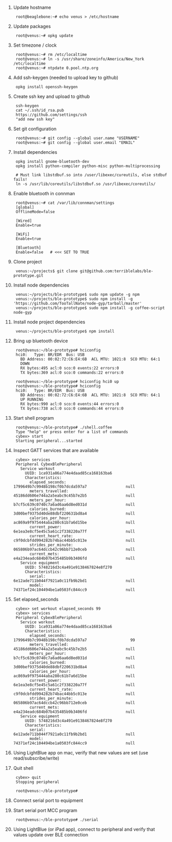 1. Update hostname

        root@beaglebone:~# echo venus > /etc/hostname

1. Update packages

        root@venus:~# opkg update

1. Set timezone / clock

        root@venus:~# rm /etc/localtime
        root@venus:~# ln -s /usr/share/zoneinfo/America/New_York /etc/localtime
        root@venus:~# ntpdate 0.pool.ntp.org

1. Add ssh-keygen (needed to upload key to github)

        opkg install openssh-keygen

1. Create ssh key and upload to github

        ssh-keygen
        cat ~/.ssh/id_rsa.pub
        https://github.com/settings/ssh
        "add new ssh key"

1. Set git configuration

        root@venus:~# git config --global user.name "USERNAME"
        root@venus:~# git config --global user.email "EMAIL"

1. Install dependencies

        opkg install gnome-bluetooth-dev
        opkg install python-compiler python-misc python-multiprocessing

        # Must link libstdbuf.so into /user/libexec/cureutils, else stdbuf fails!
        ln -s /usr/lib/coreutils/libstdbuf.so /usr/libexec/coreutils/

1. Enable bluetooth in connman

        root@venus:~# cat /var/lib/connman/settings
        [global]
        OfflineMode=false

        [Wired]
        Enable=true

        [WiFi]
        Enable=true

        [Bluetooth]
        Enable=false   # <<< SET TO TRUE

1. Clone project

        venus:~/projects$ git clone git@github.com:terriblelabs/ble-prototype.git


1. Install node dependencies

        venus:~/projects/ble-prototype$ sudo npm update -g npm
        venus:~/projects/ble-prototype$ sudo npm install -g 'https://github.com/TooTallNate/node-gyp/tarball/master'
        venus:~/projects/ble-prototype$ sudo npm install -g coffee-script node-gyp

1. Install node project dependencies

        venus:~/projects/ble-prototype$ npm install

1. Bring up bluetooth device

        root@venus:~/ble-prototype# hciconfig
        hci0:	Type: BR/EDR  Bus: USB
          BD Address: 00:02:72:C6:E4:6B  ACL MTU: 1021:8  SCO MTU: 64:1
          DOWN
          RX bytes:495 acl:0 sco:0 events:22 errors:0
          TX bytes:369 acl:0 sco:0 commands:22 errors:0

        root@venus:~/ble-prototype# hciconfig hci0 up
        root@venus:~/ble-prototype# hciconfig
        hci0:	Type: BR/EDR  Bus: USB
          BD Address: 00:02:72:C6:E4:6B  ACL MTU: 1021:8  SCO MTU: 64:1
          UP RUNNING
          RX bytes:990 acl:0 sco:0 events:44 errors:0
          TX bytes:738 acl:0 sco:0 commands:44 errors:0

1. Start shell program

        root@venus:~/ble-prototype# ./shell.coffee
        Type "help" or press enter for a list of commands
        cybex> start
        Starting peripheral...started

1. Inspect GATT services that are available

        cybex> services
        Peripheral CybexBlePeripheral
          Service workout
            UUID: 1ca931a86a774e4daad85ca168163ba6
            Characteristics:
              elapsed_seconds:              1799649b7c9948b198cf0b7dcda597a7                 null
              meters_travelled:             45186dd606e744a2a5eabc9c45b7e2b5                 null
              meters_per_hour:              b7cf5c639c0740c7a6ad6aa6d8ed031d                 null
              calories_burned:              3d00bef9375d40de88dbf220631bd8a4                 null
              calories_per_hour:            ac869a9f975444aba280c61b7a6d15be                 null
              current_power:                6e1ea3e8cf5e45c5a61c2f338220a77f                 null
              current_heart_rate:           c9f0dcbfdd994282b74bac44bb5c013e                 null
              strides_per_minute:           065806b97ac64dccb42c96bb712e0ceb                 null
              current_mets:                 e4a234eadc684b07b435485b9b3406fd                 null
          Service equipment
            UUID: 5748216d3c4a491e9138467824e8f270
            Characteristics:
              serial:                       6e12ade711b044f7921a0c11fb9b2bd1                 null
              model:                        74371ef24c104494be1a0503fc844cc9                 null

1. Set elapsed_seconds

        cybex> set workout elapsed_seconds 99
        cybex> services
        Peripheral CybexBlePeripheral
          Service workout
            UUID: 1ca931a86a774e4daad85ca168163ba6
            Characteristics:
              elapsed_seconds:              1799649b7c9948b198cf0b7dcda597a7                   99
              meters_travelled:             45186dd606e744a2a5eabc9c45b7e2b5                 null
              meters_per_hour:              b7cf5c639c0740c7a6ad6aa6d8ed031d                 null
              calories_burned:              3d00bef9375d40de88dbf220631bd8a4                 null
              calories_per_hour:            ac869a9f975444aba280c61b7a6d15be                 null
              current_power:                6e1ea3e8cf5e45c5a61c2f338220a77f                 null
              current_heart_rate:           c9f0dcbfdd994282b74bac44bb5c013e                 null
              strides_per_minute:           065806b97ac64dccb42c96bb712e0ceb                 null
              current_mets:                 e4a234eadc684b07b435485b9b3406fd                 null
          Service equipment
            UUID: 5748216d3c4a491e9138467824e8f270
            Characteristics:
              serial:                       6e12ade711b044f7921a0c11fb9b2bd1                 null
              model:                        74371ef24c104494be1a0503fc844cc9                 null

1. Using LightBlue app on mac, verify that new values are set (use read/subscribe/write)

1. Quit shell

        cybex> quit
        Stopping peripheral

        root@venus:~/ble-prototype#

1. Connect serial port to equipment

1. Start serial port MCC program

        root@venus:~/ble-prototype# ./serial

1. Using LightBlue (or iPad app), connect to peripheral and verify that values update over BLE connection
